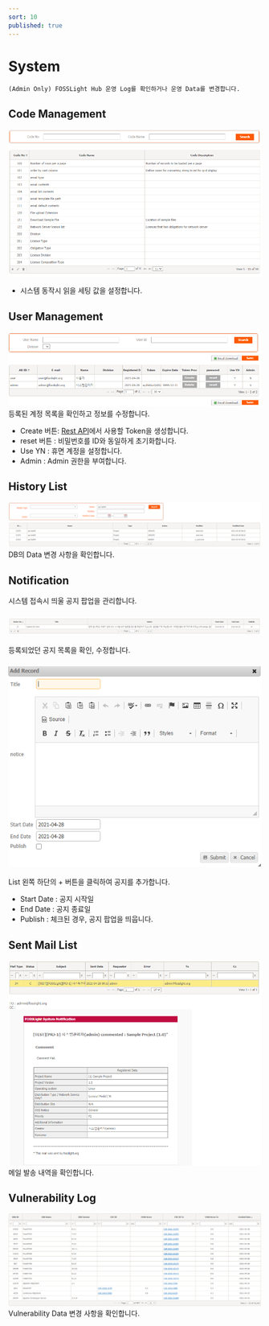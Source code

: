 ```yaml
---
sort: 10
published: true
---
```

# System
```note
(Admin Only) FOSSLight Hub 운영 Log를 확인하거나 운영 Data를 변경합니다.
```

## Code Management
![config](../images/9_system_code.png)
- 시스템 동작시 읽을 세팅 값을 설정합니다.

## User Management
![config](../images/9_system_user.png)
등록된 계정 목록을 확인하고 정보를 수정합니다. 
- Create 버튼: [Rest API](../../features/2_rest_api.md)에서 사용할 Token을 생성합니다. 
- reset 버튼 : 비밀번호를 ID와 동일하게 초기화합니다. 
- Use YN : 휴면 계정을 설정합니다. 
- Admin : Admin 권한을 부여합니다.

## History List
![config](../images/9_system_history.png)
DB의 Data 변경 사항을 확인합니다. 

## Notification
시스템 접속시 띄울 공지 팝업을 관리합니다.
### ![config](../images/9_system_noti_list.png)
등록되었던 공지 목록을 확인, 수정합니다. 

### ![config](../images/9_system_noti_add.png)
List 왼쪽 하단의 + 버튼을 클릭하여 공지를 추가합니다.
- Start Date : 공지 시작일
- End Date : 공지 종료일
- Publish : 체크된 경우, 공지 팝업을 띄웁니다.

## Sent Mail List
![config](../images/9_system_mail.png)
메일 발송 내역을 확인합니다.

## Vulnerability Log
![config](../images/9_system_vul.png)
Vulnerability Data 변경 사항을 확인합니다.

